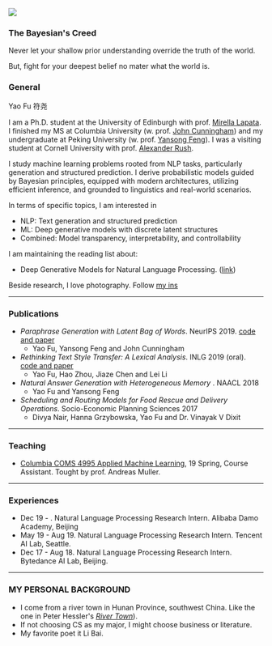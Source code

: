 
![](https://franxyao.github.io/images/ESB.jpg)

### The Bayesian's Creed

Never let your shallow prior understanding override the truth of the world.

But, fight for your deepest belief no mater what the world is. 

### General

Yao Fu 符尧 

I am a Ph.D. student at the University of Edinburgh with prof. [Mirella Lapata](https://homepages.inf.ed.ac.uk/mlap/). 
I finished my MS at Columbia University (w. prof. [John Cunningham](https://stat.columbia.edu/~cunningham/)) and my undergraduate at Peking University (w. prof. [Yansong Feng](https://sites.google.com/site/ysfeng/home)). 
I was a visiting student at Cornell University with prof. [Alexander Rush](http://rush-nlp.com/). 

I study machine learning problems rooted from NLP tasks, particularly generation and structured prediction. I derive probabilistic models guided by Bayesian principles, equipped with modern architectures, utilizing efficient inference, and grounded to linguistics and real-world scenarios. 

In terms of specific topics, I am interested in 
* NLP: Text generation and structured prediction
* ML: Deep generative models with discrete latent structures 
* Combined: Model transparency, interpretability, and controllability

I am maintaining the reading list about:
* Deep Generative Models for Natural Language Processing. ([link](https://github.com/franxyao/Deep-Generative-Models-for-Natural-Language-Processing))

Beside research, I love photography. Follow [my ins](https://www.instagram.com/franx_yao/)

-----

### Publications

* _Paraphrase Generation with Latent Bag of Words_. NeurIPS 2019. [code and paper](https://github.com/FranxYao/dgm_latent_bow)
  * Yao Fu, Yansong Feng and John Cunningham
* _Rethinking Text Style Transfer: A Lexical Analysis_. INLG 2019 (oral). [code and paper](https://github.com/FranxYao/pivot_analysis)
  * Yao Fu, Hao Zhou, Jiaze Chen and Lei Li
* _Natural Answer Generation with Heterogeneous Memory_ . NAACL 2018
  * Yao Fu and Yansong Feng
* _Scheduling and Routing Models for Food Rescue and Delivery Operations_. Socio-Economic Planning Sciences 2017 
  * Divya Nair, Hanna Grzybowska, Yao Fu and Dr. Vinayak V Dixit

-----

### Teaching 

* [Columbia COMS 4995 Applied Machine Learning](http://www.cs.columbia.edu/~amueller/comsw4995s19/), 19 Spring, Course Assistant. Tought by prof. Andreas Muller. 

-----

### Experiences

* Dec 19 - . Natural Language Processing Research Intern. Alibaba Damo Academy, Beijing
* May 19 - Aug 19.  Natural Language Processing Research Intern. Tencent AI Lab, Seattle.
* Dec 17 - Aug 18. Natural Language Processing Research Intern. Bytedance AI Lab, Beijing. 

-----

### MY PERSONAL BACKGROUND

* I come from a river town in Hunan Province, southwest China. Like the one in Peter Hessler's [_River Town_](http://www.goodreads.com/book/show/94053.River_Town)). 
* If not choosing CS as my major, I might choose business or literature. 
* My favorite poet it Li Bai. 




